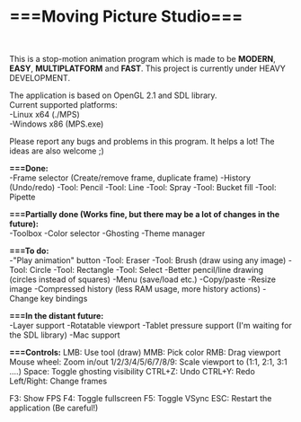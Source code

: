 <h1><b>===Moving Picture Studio===</b></h1><br>

This is a stop-motion animation program which is made to be <b>MODERN</b>, <b>EASY</b>, <b>MULTIPLATFORM</b> and <b>FAST</b>.
This project is currently under HEAVY DEVELOPMENT.

The application is based on OpenGL 2.1 and SDL library.<br>
Current supported platforms:<br>
	-Linux x64  (./MPS)<br>
	-Windows x86  (MPS.exe)<br>
	
Please report any bugs and problems in this program. It helps a lot!
The ideas are also welcome ;)

<b>===Done:</b><br>
-Frame selector (Create/remove frame, duplicate frame)
-History (Undo/redo)
-Tool: Pencil
-Tool: Line
-Tool: Spray
-Tool: Bucket fill
-Tool: Pipette

<b>===Partially done (Works fine, but there may be a lot of changes in the future):</b><br>
-Toolbox
-Color selector
-Ghosting
-Theme manager


<b>===To do:</b><br>
-"Play animation" button
-Tool: Eraser
-Tool: Brush (draw using any image)
-Tool: Circle
-Tool: Rectangle
-Tool: Select
-Better pencil/line drawing (circles instead of squares)
-Menu (save/load etc.)
-Copy/paste
-Resize image
-Compressed history (less RAM usage, more history actions)
-Change key bindings

<b>===In the distant future:</b><br>
-Layer support
-Rotatable viewport
-Tablet pressure support (I'm waiting for the SDL library)
-Mac support


<b>===Controls:</b>
LMB: Use tool (draw)
MMB: Pick color
RMB: Drag viewport
Mouse wheel: Zoom in/out
1/2/3/4/5/6/7/8/9: Scale viewport to (1:1, 2:1, 3:1 ....)
Space: Toggle ghosting visibility
CTRL+Z: Undo
CTRL+Y: Redo
Left/Right: Change frames

F3: Show FPS
F4: Toggle fullscreen
F5: Toggle VSync
ESC: Restart the application (Be careful!)


